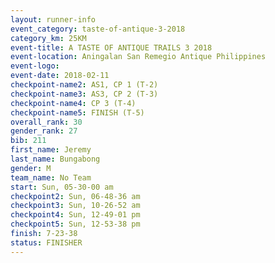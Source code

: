 ```yaml
---
layout: runner-info 
event_category: taste-of-antique-3-2018 
category_km: 25KM 
event-title: A TASTE OF ANTIQUE TRAILS 3 2018 
event-location: Aningalan San Remegio Antique Philippines 
event-logo: 
event-date: 2018-02-11 
checkpoint-name2: AS1, CP 1 (T-2) 
checkpoint-name3: AS3, CP 2 (T-3) 
checkpoint-name4: CP 3 (T-4) 
checkpoint-name5: FINISH (T-5) 
overall_rank: 30
gender_rank: 27
bib: 211
first_name: Jeremy
last_name: Bungabong
gender: M
team_name: No Team
start: Sun, 05-30-00 am
checkpoint2: Sun, 06-48-36 am
checkpoint3: Sun, 10-26-52 am
checkpoint4: Sun, 12-49-01 pm
checkpoint5: Sun, 12-53-38 pm
finish: 7-23-38
status: FINISHER
---
```

